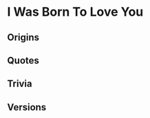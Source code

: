 I Was Born To Love You
======================

Origins
-------

Quotes
------

Trivia
------

Versions
--------